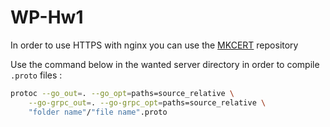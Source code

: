 # WP-Hw1
In order to use HTTPS with nginx you can use the [MKCERT](https://github.com/FiloSottile/mkcert) repository

Use the command below in the wanted server directory in order to compile `.proto` files :
```bash
protoc --go_out=. --go_opt=paths=source_relative \
    --go-grpc_out=. --go-grpc_opt=paths=source_relative \
    "folder name"/"file name".proto
```
